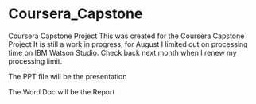 # Coursera_Capstone
Coursera Capstone Project
This was created for the Coursera Capstone Project
It is still a work in progress, for August I limited out on processing time on IBM Watson Studio. Check back next month when I renew my processing limit.

The PPT file will be the presentation

The Word Doc will be the Report
